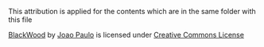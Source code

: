This attribution is applied for the contents which are in the same folder with this file

[BlackWood](https://3dtextures.me/2016/05/15/wood-floor-003) by [Joao Paulo](https://www.patreon.com/gendo) is licensed under [Creative Commons License](https://3dtextures.me/about/)